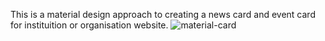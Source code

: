 This is a material design approach to creating a news card and event card  for instituition or organisation website. 
![material-card](https://user-images.githubusercontent.com/62858538/131600938-11950b18-81fe-4be3-bba6-18ec2d58bc7c.png)
